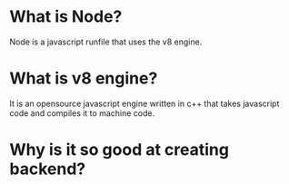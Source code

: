
# What is Node?
Node is a javascript runfile that uses the v8 engine.

# What is v8 engine?
It is an opensource javascript engine written in c++ that takes javascript code and compiles it to machine code.

# Why is it so good at creating backend?
